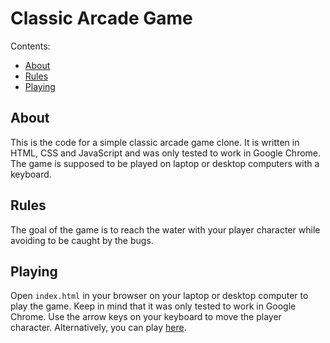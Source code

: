 # Classic Arcade Game

Contents:

- [About](#about)
- [Rules](#rules)
- [Playing](#playing)

## About

This is the code for a simple classic arcade game clone. It is written in HTML,
CSS and JavaScript and was only tested to work in Google Chrome. The game is
supposed to be played on laptop or desktop computers with a keyboard.

## Rules

The goal of the game is to reach the water with your player character while
avoiding to be caught by the bugs.

## Playing

Open `index.html` in your browser on your laptop or desktop computer to play the
game. Keep in mind that it was only tested to work in Google Chrome. Use the
arrow keys on your keyboard to move the player character. Alternatively, you can
play [here](https://calhahn.github.io/arcade-game/).
